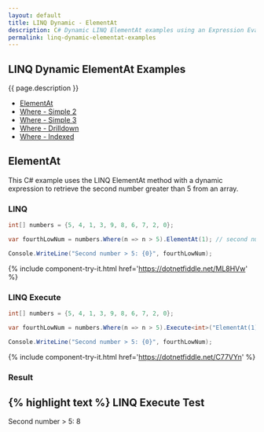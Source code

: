 ```yaml
---
layout: default
title: LINQ Dynamic - ElementAt
description: C# Dynamic LINQ ElementAt examples using an Expression Evaluator.
permalink: linq-dynamic-elementat-examples
---
```




## LINQ Dynamic ElementAt Examples
{{ page.description }}

- [ElementAt](#elementat)
- [Where - Simple 2](#where---simple-2)
- [Where - Simple 3](#where---simple-3)
- [Where - Drilldown](#where---drilldown)
- [Where - Indexed](#where---indexed)

## ElementAt
This C# example uses the LINQ ElementAt method with a dynamic expression to retrieve the second number greater than 5 from an array.

### LINQ
```csharp
int[] numbers = {5, 4, 1, 3, 9, 8, 6, 7, 2, 0};

var fourthLowNum = numbers.Where(n => n > 5).ElementAt(1); // second number is index 1 because sequences use 0-based indexing 

Console.WriteLine("Second number > 5: {0}", fourthLowNum);
```
{% include  component-try-it.html href='https://dotnetfiddle.net/ML8HVw' %}

### LINQ Execute
```csharp
int[] numbers = {5, 4, 1, 3, 9, 8, 6, 7, 2, 0};

var fourthLowNum = numbers.Where(n => n > 5).Execute<int>("ElementAt(1)"); // second number is index 1 because sequences use 0-based indexing 

Console.WriteLine("Second number > 5: {0}", fourthLowNum);
```
{% include  component-try-it.html href='https://dotnetfiddle.net/C77VYn' %}

### Result
{% highlight text %}
LINQ Execute Test
------------------------------
Second number > 5: 8

```
